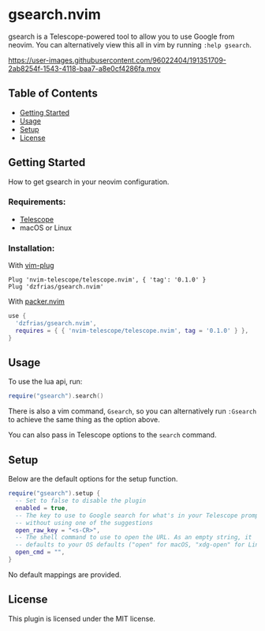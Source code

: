 # gsearch.nvim
gsearch is a Telescope-powered tool to allow you to use Google from neovim.
You can alternatively view this all in vim by running `:help gsearch`.

https://user-images.githubusercontent.com/96022404/191351709-2ab8254f-1543-4118-baa7-a8e0cf4286fa.mov

## Table of Contents
- [Getting Started](#getting-started)
- [Usage](#usage)
- [Setup](#setup)
- [License](#license)

## Getting Started
How to get gsearch in your neovim configuration.

### Requirements:
- [Telescope](https://github.com/nvim-telescope/telescope.nvim)
- macOS or Linux

### Installation:
With [vim-plug](https://github.com/junegunn/vim-plug)
```vim
Plug 'nvim-telescope/telescope.nvim', { 'tag': '0.1.0' }
Plug 'dzfrias/gsearch.nvim'
```

With [packer.nvim](https://github.com/wbthomason/packer.nvim)
```lua
use {
  'dzfrias/gsearch.nvim',
  requires = { { 'nvim-telescope/telescope.nvim', tag = '0.1.0' } },
}
```

## Usage
To use the lua api, run:
```lua
require("gsearch").search()
```

There is also a vim command, `Gsearch`, so you can alternatively run `:Gsearch`
to achieve the same thing as the option above.

You can also pass in Telescope options to the `search` command.

## Setup
Below are the default options for the setup function.
```lua
require("gsearch").setup {
  -- Set to false to disable the plugin
  enabled = true,
  -- The key to use to Google search for what's in your Telescope prompt
  -- without using one of the suggestions
  open_raw_key = "<s-CR>",
  -- The shell command to use to open the URL. As an empty string, it
  -- defaults to your OS defaults ("open" for macOS, "xdg-open" for Linux)
  open_cmd = "",
}
```
No default mappings are  provided.


## License
This plugin is licensed under the MIT license.

